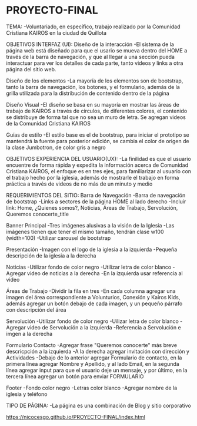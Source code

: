 # PROYECTO-FINAL

TEMA:
-Voluntariado, en específico, trabajo realizado por la Comunidad Cristiana KAIROS en la ciudad de Quillota

OBJETIVOS INTERFAZ (UI):
Diseño de la interacción
-El sistema de la página web está diseñado para que el usario se mueva dentro del HOME a través de la barra de navegación, y que al llegar a una sección pueda interactuar para ver los detalles de cada parte, tanto videos y links a otra página del sitio web.

Diseño de los elementos
-La mayoría de los elementos son de bootstrap, tanto la barra de navegación, los botones, y el formulario, además de la grilla utilizada para la distribución de contenido dentro de la página

Diseño Visual
-El diseño se basa en su mayoría en mostrar las áreas de trabajo de KAIROS a través de círculos, de diferentes colores, el contenido se distribuye de forma tal que no sea un muro de letra. Se agregan videos de la Comunidad Cristiana KAIROS

Guías de estilo
-El estilo base es el de bootstrap, para iniciar el prototipo se mantendrá la fuente para posterior edición, se cambia el color de origen de la clase Jumbotron, de color gris a negro

OBJETIVOS EXPERIENCIA DEL USUARIO(UX):
-La finilidad es que el usuario encuentre de forma rápida y expedita la información acerca de Comunidad Cristiana KAIROS, el enfoque es en tres ejes, para familiarizar al usuario con el trabajo hecho por la iglesia, además de mostrarle el trabajo en forma práctica a través de videos de no más de un minuto y medio

REQUERIMIENTOS DEL SITIO:
Barra de Navegación
-Barra de navegación de bootstrap
-Links a sectores de la página HOME al lado derecho
-Incluir link: Home, ¿Quienes somos?, Noticias, Áreas de Trabajo, Servolución, Queremos conocerte_title

Banner Principal
-Tres imágenes alusivas a la visión de la Iglesia
-Las imágenes tienen que tener el mismo tamaño, tendrán clase w100 (width=100)
-Utilizar carousel de bootstrap

Presentación
-Imagen con el logo de la iglesia a la izquierda
-Pequeña descripción de la iglesia a la derecha

Noticias
-Utilizar fondo de color negro
-Utilizar letra de color blanco
-Agregar video de noticias a la derecha
-En la izquierda usar referencia al video

Áreas de Trabajo
-Dividir la fila en tres
-En cada columna agregar una imagen del área correspondiente a Volunturios, Conexión y Kairos Kids, además agregar un botón debajo de cada imagen, y un pequeño párrafo con descripción del área

Servolución
-Utilizar fondo de color negro
-Uilizar letra de color blanco
-Agregar video de Servolución a la izquierda
-Referencia a Servolución e imgen a la derecha

Formulario Contacto
-Agregar frase "Queremos conocerte" más breve descricpción a la izquierda
-A la derecha agregar invitación con dirección y Actividades
-Debajo de lo anterior agregar Formulario de contacto, en la primera línea agregar Nombre y Apellido, y al lado Email, en la segunda línea agregar input para que el usuario deje un mensaje, y por último, en la tercera línea agregar un botón para enviar FORMULARIO

Footer
-Fondo color negro
-Letras color blanco
-Agregar nombre de la iglesia y teléfono

TIPO DE PÁGINA:
-La página es una combinación de Blog y sitio corporativo

https://nicocesgo.github.io/PROYECTO-FINAL/index.html
